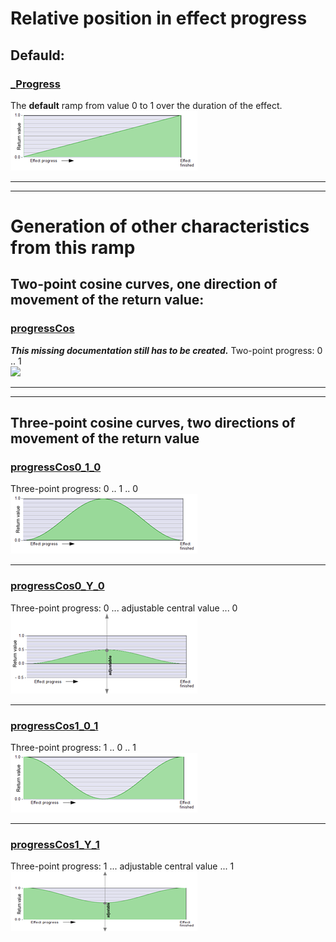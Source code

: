 # Relative position in effect progress
## Defauld:

### [_Progress](_Progress.md)  
The **default** ramp from value 0 to 1 over the duration of the effect.  
[![](images/thumbnails/_Progress.png)](_Progress.md) 
  
---
---
  
# Generation of other characteristics from this ramp
  
## Two-point cosine curves, one direction of movement of the return value:
  
### [progressCos](progressCos.md)  
***This missing documentation still has to be created.***
Two-point progress: 0 .. 1  
[![](images/thumbnails/progressCos0.png)](progressCos.md)  

  
---
---


  
## Three-point cosine curves, two directions of movement of the return value
  

### [progressCos0_1_0](progressCos0_1_0.md) 
Three-point progress: 0 .. 1 .. 0  
[![](images/thumbnails/progressCos0_1_0.png)](progressCos0_1_0.md)  

---
 
### [progressCos0_Y_0](progressCos0_Y_0.md)  
Three-point progress: 0 ...  adjustable central value  ... 0  
[![](images/thumbnails/progressCos0_Y_0.png)](progressCos0_Y_0.md)  

---
   
### [progressCos1_0_1](progressCos1_0_1.md)  
Three-point progress: 1 .. 0 .. 1  
[![](images/thumbnails/progressCos1_0_1.png)](progressCos1_0_1.md)  

---
 
### [progressCos1_Y_1](progressCos1_Y_1.md)  
Three-point progress: 1 ...  adjustable central value  ... 1  
[![](images/thumbnails/progressCos1_Y_1.png)](progressCos1_Y_1.md)  


